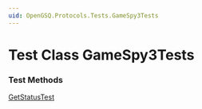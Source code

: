 ```yaml
---
uid: OpenGSQ.Protocols.Tests.GameSpy3Tests
---
```


# Test Class GameSpy3Tests

### Test Methods

<a href="/tests/OpenGSQ.Protocols.Tests/GameSpy3Tests/GetStatusTest.html">GetStatusTest</a>

